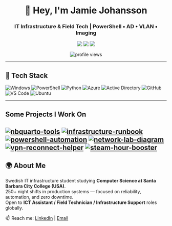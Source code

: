 <h1 align="center">👋 Hey, I'm Jamie Johansson</h1>
<h3 align="center">IT Infrastructure & Field Tech | PowerShell • AD • VLAN • Imaging</h3>

<p align="center">
  <a href="https://linkedin.com/in/jamie-j-b37566343"><img src="https://img.shields.io/badge/LinkedIn-0077B5?style=for-the-badge&logo=linkedin&logoColor=white"/></a>
  <a href="mailto:djaajamie@gmail.com"><img src="https://img.shields.io/badge/Email-D14836?style=for-the-badge&logo=gmail&logoColor=white"/></a>
  <a href="https://github.com/Jamiezoned"><img src="https://img.shields.io/badge/GitHub-100000?style=for-the-badge&logo=github&logoColor=white"/></a>
</p>

<p align="center">
  <img src="https://komarev.com/ghpvc/?username=Jamiezoned&label=👁️%20Visitors&color=blueviolet&style=flat" alt="profile views"/>
</p>

---

## 🧰 Tech Stack
![Windows](https://img.shields.io/badge/Windows-0078D6?style=for-the-badge&logo=windows&logoColor=white)
![PowerShell](https://img.shields.io/badge/PowerShell-5391FE?style=for-the-badge&logo=powershell&logoColor=white)
![Python](https://img.shields.io/badge/Python-3776AB?style=for-the-badge&logo=python&logoColor=white)
![Azure](https://img.shields.io/badge/Azure-0089D6?style=for-the-badge&logo=microsoftazure&logoColor=white)
![Active Directory](https://img.shields.io/badge/Active%20Directory-003366?style=for-the-badge&logo=windows&logoColor=white)
![GitHub](https://img.shields.io/badge/GitHub-181717?style=for-the-badge&logo=github&logoColor=white)
![VS Code](https://img.shields.io/badge/VS%20Code-007ACC?style=for-the-badge&logo=visualstudiocode&logoColor=white)
![Ubuntu](https://img.shields.io/badge/Ubuntu-E95420?style=for-the-badge&logo=ubuntu&logoColor=white)

---
## Some Projects I Work On

[![nbquarto-tools](https://github-readme-stats.vercel.app/api/pin/?username=Jamiezoned&repo=nbquarto-tools&theme=tokyonight&hide_border=true)](https://github.com/Jamiezoned/nbquarto-tools)
[![infrastructure-runbook](https://github-readme-stats.vercel.app/api/pin/?username=Jamiezoned&repo=infrastructure-runbook&theme=tokyonight&hide_border=true)](https://github.com/Jamiezoned/infrastructure-runbook)
[![powershell-automation](https://github-readme-stats.vercel.app/api/pin/?username=Jamiezoned&repo=powershell-automation&theme=tokyonight&hide_border=true)](https://github.com/Jamiezoned/powershell-automation)
[![network-lab-diagram](https://github-readme-stats.vercel.app/api/pin/?username=Jamiezoned&repo=network-lab-diagram&theme=tokyonight&hide_border=true)](https://github.com/Jamiezoned/network-lab-diagram)
[![vpn-reconnect-helper](https://github-readme-stats.vercel.app/api/pin/?username=Jamiezoned&repo=vpn-reconnect-helper&theme=tokyonight&hide_border=true)](https://github.com/Jamiezoned/vpn-reconnect-helper)
[![steam-hour-booster](https://github-readme-stats.vercel.app/api/pin/?username=Jamiezoned&repo=steam-hour-booster&theme=tokyonight&hide_border=true)](https://github.com/Jamiezoned/steam-hour-booster)
---

## 🌍 About Me
Swedish IT infrastructure student studying **Computer Science at Santa Barbara City College (USA)**.  
250+ night shifts in production systems — focused on reliability, automation, and zero downtime.  
Open to **ICT Assistant / Field Technician / Infrastructure Support** roles globally.  

📫 Reach me: [LinkedIn](https://linkedin.com/in/jamie-j-b37566343) | [Email](mailto:djaajamie@gmail.com)
